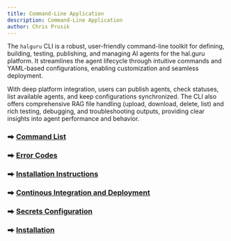 ```yaml
---
title: Command-Line Application
description: Command-Line Application
author: Chris Prusik
---
```


The `halguru` CLI is a robust, user-friendly command-line toolkit for defining, building, testing, publishing, and managing AI agents for the hal.guru platform. It streamlines the agent lifecycle through intuitive commands and YAML-based configurations, enabling customization and seamless deployment. 

With deep platform integration, users can publish agents, check statuses, list available agents, and keep configurations synchronized. The CLI also offers comprehensive RAG file handling (upload, download, delete, list) and rich testing, debugging, and troubleshooting outputs, providing clear insights into agent performance and behavior.

### ⮕ [Command List](autogen-commands.md)
### ⮕ [Error Codes](autogen-error-codes.md)
### ⮕ [Installation Instructions](../installation/index.md)
### ⮕ [Continous Integration and Deployment](ci-cd.md)
### ⮕ [Secrets Configuration](secrets.md)
### ⮕ [Installation](../installation/index.md)
